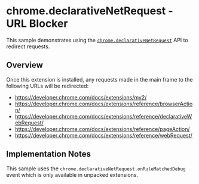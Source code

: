 # chrome.declarativeNetRequest - URL Blocker

This sample demonstrates using the [`chrome.declarativeNetRequest`](https://developer.chrome.com/docs/extensions/reference/declarativeNetRequest/) API to redirect requests.

## Overview

Once this extension is installed, any requests made in the main frame to the following URLs will be redirected:

- https://developer.chrome.com/docs/extensions/mv2/
- https://developer.chrome.com/docs/extensions/reference/browserAction/
- https://developer.chrome.com/docs/extensions/reference/declarativeWebRequest/
- https://developer.chrome.com/docs/extensions/reference/pageAction/
- https://developer.chrome.com/docs/extensions/reference/webRequest/

## Implementation Notes

This sample uses the `chrome.declarativeNetRequest.onRuleMatchedDebug` event which is only available in unpacked extensions.
